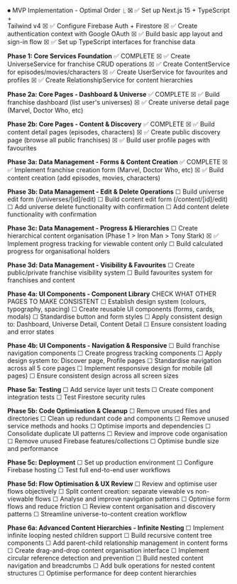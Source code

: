 ⏺ MVP Implementation - Optimal Order
  ⎿ ☒ ✅ Set up Next.js 15 + TypeScript +          
      Tailwind v4
    ☒ ✅ Configure Firebase Auth + Firestore
    ☒ ✅ Create authentication context with 
      Google OAuth
    ☒ ✅ Build basic app layout and sign-in flow
    ☒ ✅ Set up TypeScript interfaces for 
      franchise data

**Phase 1: Core Services Foundation** ✅ COMPLETE
    ☒ ✅ Create UniverseService for franchise CRUD
      operations
    ☒ ✅ Create ContentService for
      episodes/movies/characters
    ☒ ✅ Create UserService for favourites and
      profiles
    ☒ ✅ Create RelationshipService for content
      hierarchies

**Phase 2a: Core Pages - Dashboard & Universe** ✅ COMPLETE
    ☒ ✅ Build franchise dashboard (list user's
      universes)
    ☒ ✅ Create universe detail page (Marvel, Doctor
      Who, etc)

**Phase 2b: Core Pages - Content & Discovery** ✅ COMPLETE
    ☒ ✅ Build content detail pages (episodes,
      characters)
    ☒ ✅ Create public discovery page (browse all
      public franchises)
    ☒ ✅ Build user profile pages with favourites

**Phase 3a: Data Management - Forms & Content Creation** ✅ COMPLETE
    ☒ ✅ Implement franchise creation form (Marvel,
      Doctor Who, etc)
    ☒ ✅ Build content creation (add episodes,
      movies, characters)

**Phase 3b: Data Management - Edit & Delete Operations**
    ☐ Build universe edit form (/universes/[id]/edit)
    ☐ Build content edit form (/content/[id]/edit)
    ☐ Add universe delete functionality with confirmation
    ☐ Add content delete functionality with confirmation

**Phase 3c: Data Management - Progress & Hierarchies**
    ☐ Create hierarchical content organisation
      (Phase 1 > Iron Man > Tony Stark)
    ☒ ✅ Implement progress tracking for viewable
      content only
    ☐ Build calculated progress for
      organisational holders

**Phase 3d: Data Management - Visibility & Favourites**
    ☐ Create public/private franchise visibility
      system
    ☐ Build favourites system for franchises and
      content

**Phase 4a: UI Components - Component Library**
CHECK WHAT OTHER PAGES TO MAKE CONSISTENT
    ☐ Establish design system (colours, typography, spacing)
    ☐ Create reusable UI components (forms, cards, modals)
    ☐ Standardise button and form styles
    ☐ Apply consistent design to: Dashboard, Universe Detail, Content Detail
    ☐ Ensure consistent loading and error states

**Phase 4b: UI Components - Navigation & Responsive**
    ☐ Build franchise navigation components
    ☐ Create progress tracking components
    ☐ Apply design system to: Discover page, Profile pages
    ☐ Standardise navigation across all 5 core pages
    ☐ Implement responsive design for mobile (all pages)
    ☐ Ensure consistent design across all screen sizes

**Phase 5a: Testing**
    ☐ Add service layer unit tests
    ☐ Create component integration tests
    ☐ Test Firestore security rules

**Phase 5b: Code Optimisation & Cleanup**
    ☐ Remove unused files and directories
    ☐ Clean up redundant code and components
    ☐ Remove unused service methods and hooks
    ☐ Optimise imports and dependencies
    ☐ Consolidate duplicate UI patterns
    ☐ Review and improve code organisation
    ☐ Remove unused Firebase features/collections
    ☐ Optimise bundle size and performance

**Phase 5c: Deployment**
    ☐ Set up production environment
    ☐ Configure Firebase hosting
    ☐ Test full end-to-end user workflows

**Phase 5d: Flow Optimisation & UX Review**
    ☐ Review and optimise user flows objectively
    ☐ Split content creation: separate viewable vs non-viewable flows
    ☐ Analyse and improve navigation patterns
    ☐ Optimise form flows and reduce friction
    ☐ Review content organisation and discovery patterns
    ☐ Streamline universe-to-content creation workflow

**Phase 6a: Advanced Content Hierarchies - Infinite Nesting**
    ☐ Implement infinite looping nested children support
    ☐ Build recursive content tree components
    ☐ Add parent-child relationship management in content forms
    ☐ Create drag-and-drop content organisation interface
    ☐ Implement circular reference detection and prevention
    ☐ Build nested content navigation and breadcrumbs
    ☐ Add bulk operations for nested content structures
    ☐ Optimise performance for deep content hierarchies